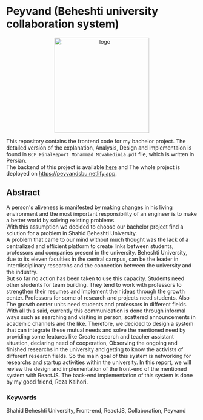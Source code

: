 # Peyvand (Beheshti university collaboration system)
<div align="center">
	<img height="250" src="https://user-images.githubusercontent.com/46230333/190456259-2d20372c-2bad-4e2c-a891-f04d3d3dff89.png" alt="logo" title="CSS" />
</div>

This repository contains the frontend code for my bachelor project. The detailed version of the explanation, Analysis, Design and implementaion is found in `BCP_FinalReport_Mohammad Movahedinia.pdf` file, which is written in Persian.<br/>
The backend of this project is available [here](https://github.com/RezaKlhor/SBUhamkari) and The whole project is deployed on https://peyvandsbu.netlify.app.

## Abstract
A person's aliveness is manifested by making changes in his living environment and the most important responsibility of an engineer is to make a better world by solving existing problems.\
With this assumption we decided to choose our bachelor project find a solution for a problem in Shahid Beheshti University.\
A problem that came to our mind without much thought was the lack of a centralized and efficient platform to create links between students, professors and companies present in the university. Beheshti University, due to its eleven faculties in the central campus, can be the leader in interdisciplinary researchs and the connection between the university and the industry.\
But so far no action has been taken to use this capacity. Students need other students for team building. They tend to work with professors to strengthen their resumes and Implement their ideas through the growth center. Professors for some of research and projects need students. Also The growth center units need students and professors in different fields. With all this said, currently this communication is done through informal ways such as searching and visiting in person, scattered announcements in academic channels and the like. Therefore, we decided to design a system that can integrate these mutual needs and solve the mentioned need by providing some features like Create research and teacher assistant situation, declaring need of cooperation, Observing the ongoing and finished researchs in the university and getting to know the activists of different research fields. So the main goal of this system is networking for researchs and startup activities within the university. In this report, we will review the design and implementation of the front-end of the mentioned system with ReactJS. The back-end implementation of this system is done by my good friend, Reza Kalhori.

### Keywords
Shahid Beheshti University, Front-end, ReactJS, Collaboration, Peyvand
